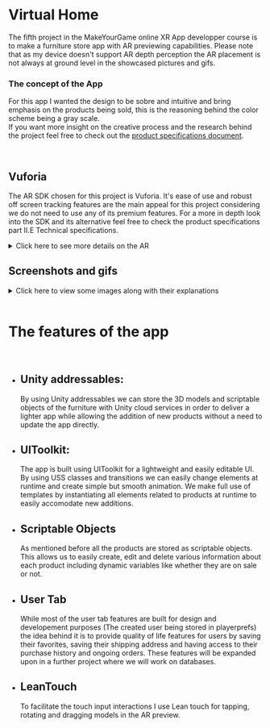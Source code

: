 # Virtual Home
The fifth project in the MakeYourGame online XR App developper course is to make a furniture store app with AR previewing capabilities.
Please note that as my device doesn't support AR depth perception the AR placement is not always at ground level in the showcased pictures and gifs.


### The concept of the App
For this app I wanted the design to be sobre and intuitive and bring emphasis on the products being sold, this is the reasoning behind the color scheme being a gray scale.
<br>
If you want more insight on the creative process and the research behind the project feel free to check out the [product specifications document](/GitAssets/ProductSpec.pdf).

<br>

## Vuforia
The AR SDK chosen for this project is Vuforia. It's ease of use and robust off screen tracking features are the main appeal for this project considering we do not need to use any of its premium features. For a more in depth look into the SDK and its alternative feel free to check the product specifications part II.E Technical specifications.
<details>
<summary>Click here to see more details on the AR</summary>
  
> Placing an object and removing it
![Clicking on a button to preview a transparent version of the object, placing it and then removing it with the trash icon in the information panel](/GitAssets/)

> Snippet of code that replaces the default Vuforia behaviors
```c#
public void PlaceGround(HitTestResult hit)
    {
        if (anchorStage.name != "Base Plane")
        {
            anchorStage = VuforiaBehaviour.Instance.ObserverFactory.CreateAnchorBehaviour("Base Plane", hit);
        }

        if (isPlacing)
        {
            PlaceNewObject(hit, objectToPlace);
        }
    }
```
> Changing an object's color
![Changing an object's color by clicking a button in the information panel](/GitAssets/)

> By using both interactive and automatic hit tests we can provide a dynamic preview and a user driven placement
![The plane finder object in inspector](/GitAssets/PlaneFinder.PNG)

</details>

## Screenshots and gifs
<details>
<summary>Click here to view some images along with their explanations</summary>

> Adding to favorites and changing colors
> 
![Adding a product to favorites from the product page and changing its color](/GitAssets/ProductPage.gif)

> Searching for products by category or name
>     
![Clicking on a category to view the related products and searching products by name](/GitAssets/Search.gif)

> Dynamic password security checker
>     
![Conditions to meet password security turning from red to green as we achieve them](/GitAssets/Password.gif)

</details>

<br>

# The features of the app

<br>
 
- Unity addressables:
    -
    By using Unity addressables we can store the 3D models and scriptable objects of the furniture with Unity cloud services in order to deliver a lighter app while allowing the addition of new products without a need to update the app directly.

- UIToolkit:
    -
    The app is built using UIToolkit for a lightweight and easily editable UI. By using USS classes and transitions we can easily change elements at runtime and create simple but smooth animation. We make full use of templates by instantiating all elements related to products at runtime to easily accomodate new additions.
  
- Scriptable Objects
    -
    As mentioned before all the products are stored as scriptable objects. This allows us to easily create, edit and delete various information about each product including dynamic variables like whether they are on sale or not.
  
- User Tab
    -
    While most of the user tab features are built for design and developement purposes (The created user being stored in playerprefs) the idea behind it is to provide quality of life features for users by saving their favorites, saving their shipping address and having access to their purchase history and ongoing orders. These features will be expanded upon in a further project where we will work on databases.

- LeanTouch
    -
    To facilitate the touch input interactions I use Lean touch for tapping, rotating and dragging models in the AR preview.

